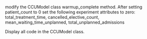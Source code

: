 modify the CCUModel class warmup_complete method. After setting patient_count to 0 set the following experiment attributes to zero: total_treatment_time, cancelled_elective_count, mean_waiting_time_unplanned, total_unplanned_admissions

Display all code in the CCUModel class. 